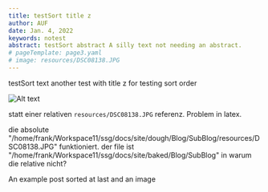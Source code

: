 ```yaml
---
title: testSort title z
author: AUF
date: Jan. 4, 2022
keywords: notest
abstract: testSort abstract A silly text not needing an abstract.
# pageTemplate: page3.yaml
# image: resources/DSC08138.JPG
---
```


testSort text another test with title z for testing sort order

<!-- ![Alt text](DSC08138.JPG) -->
![Alt text](DSC08138.JPG)
<!-- ![Alt text](resources/DSC08138.JPG) -->

statt einer relativen `resources/DSC08138.JPG` referenz. Problem in latex.

die absolute "/home/frank/Workspace11/ssg/docs/site/dough/Blog/SubBlog/resources/DSC08138.JPG" funktioniert. 
der file ist "/home/frank/Workspace11/ssg/docs/site/baked/Blog/SubBlog" in warum die relative nicht?

  An example post sorted at last
  and an image
